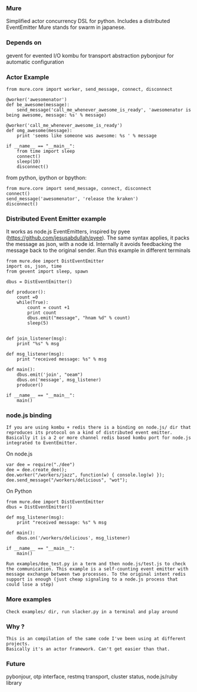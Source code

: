 ### Mure
Simplified actor concurrency DSL for python. Includes a distributed EventEmitter
Mure stands for swarm in japanese.

### Depends on
gevent for evented I/O
kombu for transport abstraction
pybonjour for automatic configuration

### Actor Example
    from mure.core import worker, send_message, connect, disconnect

    @worker('awesomenator')
    def be_awesome(message):
        send_message('call_me_whenever_awesome_is_ready', 'awesomenator is being awesome, message: %s' % message)

    @worker('call_me_whenever_awesome_is_ready')
    def omg_awesome(message):
        print 'seems like someone was awesome: %s ' % message

    if __name__ == "__main__":
        from time import sleep
        connect()
        sleep(10)
        disconnect()

from python, ipython or bpython:

    from mure.core import send_message, connect, disconnect
    connect()
    send_message('awesomenator', 'release the kraken')
    disconnect()

### Distributed Event Emitter example
It works as node.js EventEmitters, inspired by pyee (https://github.com/jesusabdullah/pyee).
The same syntax applies, it packs the message as json, with a node id.
Internally it avoids feedbacking the message back to the original sender.
Run this example in different terminals

    from mure.dee import DistEventEmitter
    import os, json, time
    from gevent import sleep, spawn

    dbus = DistEventEmitter()

    def producer():
        count =0
        while(True):
            count = count +1
            print count
            dbus.emit("message", "hnam %d" % count) 
            sleep(5)


    def join_listener(msg):
        print "%s" % msg

    def msg_listener(msg):
        print "received message: %s" % msg

    def main():
        dbus.emit('join', "oeam")
        dbus.on('message', msg_listener)
        producer()

    if __name__ == "__main__":
        main()

### node.js binding

    If you are using kombu + redis there is a binding on node.js/ dir that reproduces its protocol on a kind of distributed event emitter. 
    Basically it is a 2 or more channel redis based kombu port for node.js integrated to EventEmitter.  

On node.js
    
    var dee = require("./dee")
    dee = dee.create_dee();                                                         
    dee.worker("/workers/jazz", function(w) { console.log(w) });                    
    dee.send_message("/workers/delicious", "wot");

On Python

    from mure.dee import DistEventEmitter
    dbus = DistEventEmitter()

    def msg_listener(msg): 
        print "received message: %s" % msg                                          
                                                                                
    def main():
        dbus.on('/workers/delicious', msg_listener)    

    if __name__ == "__main__":
        main()

    Run examples/dee_test.py in a term and then node.js/test.js to check the communication. This example is a self-counting event emitter with message exchange between two processes. To the original intent redis support is enough (just cheap signaling to a node.js process that could lose a step)

### More examples
    Check examples/ dir, run slacker.py in a terminal and play around

### Why ?
    This is an compilation of the same code I've been using at different projects.
    Basically it's an actor framework. Can't get easier than that.

### Future
pybonjour, otp interface, restmq transport, cluster status, node.js/ruby library

